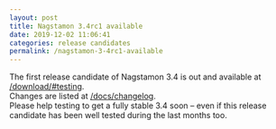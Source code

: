 ```yaml
---
layout: post
title: Nagstamon 3.4rc1 available
date: 2019-12-02 11:06:41
categories: release candidates
permalink: /nagstamon-3-4rc1-available
---
```


The first release candidate of Nagstamon 3.4 is out and available at [/download/#testing](/download/#testing).   
Changes are listed at [/docs/changelog](/docs_jekyll/changelog).  
Please help testing to get a fully stable 3.4 soon – even if this release candidate has been well tested during the last months too.


